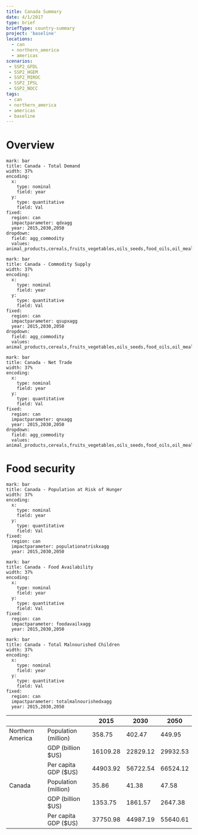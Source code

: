 ```yaml
---
title: Canada Summary
date: 4/1/2017
type: brief
briefType: country-summary
project: 'baseline'
locations:
  - can
  - northern_america
  - americas
scenarios:
 - SSP2_GFDL
 - SSP2_HGEM
 - SSP2_MIROC
 - SSP2_IPSL
 - SSP2_NOCC
tags:
 - can
 - northern_america
 - americas
 - baseline
---
```

# Overview 

```chart
mark: bar
title: Canada - Total Demand
width: 37%
encoding:
  x:
    type: nominal
    field: year
  y:
    type: quantitative
    field: Val
fixed:
  region: can
  impactparameter: qdxagg
  year: 2015,2030,2050
dropdown:
  field: agg_commodity
  values: animal_products,cereals,fruits_vegetables,oils_seeds,food_oils,oil_meals,other,pulses,roots_tubers,sugar
```

```chart
mark: bar
title: Canada - Commodity Supply
width: 37%
encoding:
  x:
    type: nominal
    field: year
  y:
    type: quantitative
    field: Val
fixed:
  region: can
  impactparameter: qsupxagg
  year: 2015,2030,2050
dropdown:
  field: agg_commodity
  values: animal_products,cereals,fruits_vegetables,oils_seeds,food_oils,oil_meals,other,pulses,roots_tubers,sugar
```

```chart
mark: bar
title: Canada - Net Trade
width: 37%
encoding:
  x:
    type: nominal
    field: year
  y:
    type: quantitative
    field: Val
fixed:
  region: can
  impactparameter: qnxagg
  year: 2015,2030,2050
dropdown:
  field: agg_commodity
  values: animal_products,cereals,fruits_vegetables,oils_seeds,food_oils,oil_meals,other,pulses,roots_tubers,sugar
```

# Food security

```chart
mark: bar
title: Canada - Population at Risk of Hunger
width: 37%
encoding:
  x:
    type: nominal
    field: year
  y:
    type: quantitative
    field: Val
fixed:
  region: can
  impactparameter: populationatriskxagg
  year: 2015,2030,2050
```

```chart
mark: bar
title: Canada - Food Availability
width: 37%
encoding:
  x:
    type: nominal
    field: year
  y:
    type: quantitative
    field: Val
fixed:
  region: can
  impactparameter: foodavailxagg
  year: 2015,2030,2050
```

```chart
mark: bar
title: Canada - Total Malnourished Children
width: 37%
encoding:
  x:
    type: nominal
    field: year
  y:
    type: quantitative
    field: Val
fixed:
  region: can
  impactparameter: totalmalnourishedxagg
  year: 2015,2030,2050
```

|   |   | 2015 | 2030 | 2050 |
|---|---|---|---|---|
| Northern America | Population (million) | 358.75 | 402.47 | 449.95 |
|  | GDP (billion $US) | 16109.28 | 22829.12 | 29932.53 |
|  | Per capita GDP ($US) | 44903.92 | 56722.54 | 66524.12 |
| Canada | Population (million) | 35.86 | 41.38 | 47.58 |
|  | GDP (billion $US) | 1353.75 | 1861.57 | 2647.38 |
|  | Per capita GDP ($US) | 37750.98| 44987.19| 55640.61|